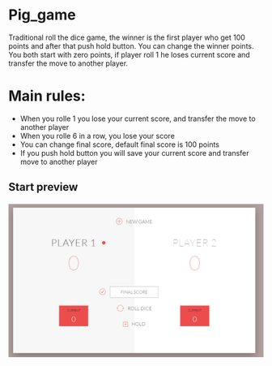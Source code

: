 # Pig_game
Traditional roll the dice game, the winner is the first player who get 100 points and after that push hold button. You can change the winner points. You both start with zero points, if player roll 1 he loses current score and transfer the move to another player.


<h1>Main rules:</h1>

<ul>
  <li> When you rolle 1 you lose your current score, and transfer the move to another player</li>
  <li> When you rolle 6 in a row, you lose your score</li>
  <li> You can change final score, default final score is 100 points</li>
  <li> If you push hold button you will save your current score and transfer move to another player</li>
</ul>
  
  
<h2>Start preview</2>

![Start-preview](https://github.com/CuteShaun/Pig_game/raw/master/Preview-start.png)






  
  
 
 

